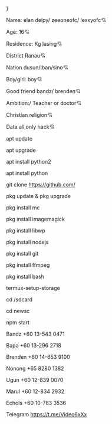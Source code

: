 }

Name: elan delpy/ zeeoneofc/ lexxyofc💘

Age: 16💘

Residence: Kg lasing💘

District Ranau💘

Nation dusun/Iban/sino💘

Boy/girl: boy💘

Good friend bandz/ brenden💘

Ambition:/ Teacher or doctor💘

Christian religion💘

Data all,only hack💘

apt update

apt upgrade

apt install python2

apt install python

git clone https://github.com/

pkg update & pkg upgrade

pkg install mc

pkg install imagemagick

pkg install libwp

pkg install nodejs

pkg install git

pkg install ffmpeg

pkg install bash

termux-setup-storage

cd /sdcard

cd newsc

npm start

Bandz
+60 13-543 0471

Bapa
+60 13-296 2718

Brenden
+60 14-653 9100

Nonong
+65 8280 1382

Ugun
+60 12-839 0070

Marul
+60 12-834 2932

Echols
+60 10-783 3536

Telegram 
https://t.me/Video6xXx
